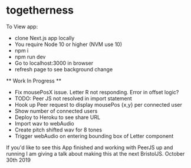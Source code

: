 # togetherness

To View app:
  * clone Next.js app locally
  * You require Node 10 or higher (NVM use 10)
  * npm i
  * npm run dev
  * Go to localhost:3000 in browser
  * refresh page to see background change

** Work In Progress **

* Fix mousePosX issue. Letter R not responding. Error in offset logic?
* TODO: Peer JS not resolved in import statement
* Hook up Peer request to display mousePos {x,y} per connected user
* Show number of connected users
* Deploy to Heroku to see share URL
* Import wav to webAudio
* Create pitch shifted wav for 8 tones
* Trigger webAudio on entering bounding box of Letter component

If you'd like to see this App finished and working with PeerJS up and running I am giving a talk about making this at the next BristolJS. October 30th 2019
